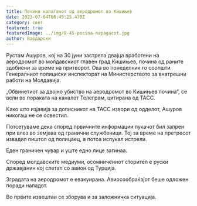 ```yaml
---
title: Почина напаѓачот од аеродромот во Кишињев
date: 2023-07-04T06:45:25.470Z
category: свет
featured: true
featuredImage: ../img/8-45-pocina-napagacot.jpg
author: Вардарски
---
```

Рустам Ашуров, кој на 30 јуни застрела двајца вработени на аеродромот во молдавскиот главен град Кишињев, почина од раните здобиени за време на притворот. Ова во понеделник го соопшти Генералниот полициски инспекторат на Министерството за внатрешни работи на Молдавија.

„Обвинетиот за двојно убиство на аеродромот во Кишињев почина“, се вели во пораката на каналот Телеграм, цитирана од ТАСС.

Како што изјавија за дописникот на ТАСС извори од одделот, Ашуров никогаш не се освестил.

Потсетуваме дека според првичните информации пукачот бил запрен при влез во земјава од гранични службеници. Тој за време на претресот извадил пиштол од полицаец, а потоа испукал истрели.

Еден граничен чувар и уште едно лице загинаа.

Според молдавските медиуми, осомничениот сторител е руски државјанин кој слетал со авион од Турција.

Зградата на аеродромот е евакуирана. Авиосообраќајот беше одложен поради нападот.

Во првите извештаи се зборува и за заложничка ситуација.